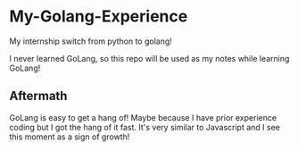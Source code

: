 # My-Golang-Experience

My internship switch from python to golang!

I never learned GoLang, so this repo will be used as my notes while learning GoLang!

## Aftermath
GoLang is easy to get a hang of! Maybe because I have prior experience coding but I got the hang of it fast. It's very similar to Javascript and I see this moment as a sign of growth!